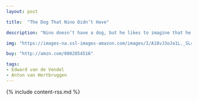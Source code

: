 ```yaml
---
layout: post

title:  "The Dog That Nino Didn’t Have"

description: "Nino doesn’t have a dog, but he likes to imagine that he does. His imaginary dog chases squirrels and plays in the lake with him. His imaginary dog licks the tears off Nino’s face and helps Nino feel less lonely while his dad is traveling. But when Nino gets a real dog, it’s not quite what he expected. As he spends more time with his dog, though, Nino learns how to be content with what he has, but that doesn’t stop him from continuing to dream."

img: "https://images-na.ssl-images-amazon.com/images/I/A18vJ3oJa1L._SL480_.jpg"

buy: "http://amzn.com/0802854516"

tags:
- Edward van de Vendel
- Anton van Hertbruggen
---
```


{% include content-rss.md %}